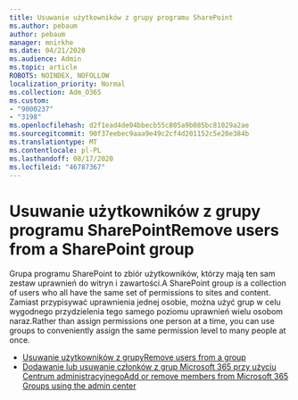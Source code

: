 ```yaml
---
title: Usuwanie użytkowników z grupy programu SharePoint
ms.author: pebaum
author: pebaum
manager: mnirkhe
ms.date: 04/21/2020
ms.audience: Admin
ms.topic: article
ROBOTS: NOINDEX, NOFOLLOW
localization_priority: Normal
ms.collection: Adm_O365
ms.custom:
- "9000237"
- "3198"
ms.openlocfilehash: d2f1ead4de04bbecb55c805a9b085bc81029a2ae
ms.sourcegitcommit: 90f37eebec9aaa9e49c2cf4d201152c5e20e384b
ms.translationtype: MT
ms.contentlocale: pl-PL
ms.lasthandoff: 08/17/2020
ms.locfileid: "46787367"
---
```

# <a name="remove-users-from-a-sharepoint-group"></a><span data-ttu-id="6c65f-102">Usuwanie użytkowników z grupy programu SharePoint</span><span class="sxs-lookup"><span data-stu-id="6c65f-102">Remove users from a SharePoint group</span></span>

<span data-ttu-id="6c65f-103">Grupa programu SharePoint to zbiór użytkowników, którzy mają ten sam zestaw uprawnień do witryn i zawartości.</span><span class="sxs-lookup"><span data-stu-id="6c65f-103">A SharePoint group is a collection of users who all have the same set of permissions to sites and content.</span></span> <span data-ttu-id="6c65f-104">Zamiast przypisywać uprawnienia jednej osobie, można użyć grup w celu wygodnego przydzielenia tego samego poziomu uprawnień wielu osobom naraz.</span><span class="sxs-lookup"><span data-stu-id="6c65f-104">Rather than assign permissions one person at a time, you can use groups to conveniently assign the same permission level to many people at once.</span></span>

- [<span data-ttu-id="6c65f-105">Usuwanie użytkowników z grupy</span><span class="sxs-lookup"><span data-stu-id="6c65f-105">Remove users from a group</span></span>](https://docs.microsoft.com/sharepoint/customize-sharepoint-site-permissions#remove-users-from-a-group)
- [<span data-ttu-id="6c65f-106">Dodawanie lub usuwanie członków z grup Microsoft 365 przy użyciu Centrum administracyjnego</span><span class="sxs-lookup"><span data-stu-id="6c65f-106">Add or remove members from Microsoft 365 Groups using the admin center</span></span>](https://docs.microsoft.com/microsoft-365/admin/create-groups/add-or-remove-members-from-groups)

